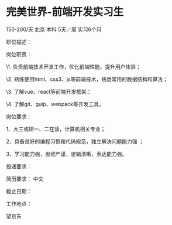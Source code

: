# 完美世界-前端开发实习生

150-200/天 北京 本科 5天／周 实习6个月

职位描述：

岗位职责：

\1. 负责前端技术开发工作，优化前端性能，提升用户体验；

\2. 熟练使用html、css3、js等前端技术，熟悉常用的数据结构和算法；

\3. 了解vue、react等前端开发框架；

\4. 了解git、gulp、webpack等开发工具。



岗位要求：

1、大三或研一、二在读，计算机相关专业；

2、具备良好的编程习惯和代码规范，独立解决问题能力强 ；

3、学习能力强，思维严谨，逻辑清晰，表达能力强。



投递要求：

简历要求： 中文

截止日期：

工作地点：

望京东